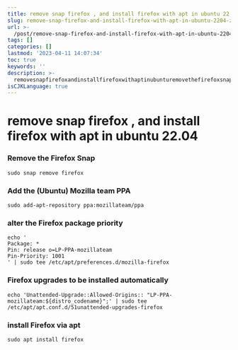 ```yaml
---
title: remove snap firefox , and install firefox with apt in ubuntu 22.04
slug: remove-snap-firefox-and-install-firefox-with-apt-in-ubuntu-2204-z1mfxgv
url: >-
  /post/remove-snap-firefox-and-install-firefox-with-apt-in-ubuntu-2204-z1mfxgv.html
tags: []
categories: []
lastmod: '2023-04-11 14:07:34'
toc: true
keywords: ''
description: >-
  removesnapfirefoxandinstallfirefoxwithaptinubunturemovethefirefoxsnapsudosnapremovefirefoxaddthe(ubuntu)mozillateamppasudoaddaptrepositoryppa_mozillateamppaalterthefirefoxpackagepriorityechopackage_pin_releaseo=lpppamozillateampinpriority__sudoteeetcaptpr
isCJKLanguage: true
---
```


# remove snap firefox , and install firefox with apt in ubuntu 22.04

### Remove the Firefox Snap

```
sudo snap remove firefox
```

### Add the (Ubuntu) Mozilla team PPA

```
sudo add-apt-repository ppa:mozillateam/ppa
```

### alter the Firefox package priority

```
echo '
Package: *
Pin: release o=LP-PPA-mozillateam
Pin-Priority: 1001
' | sudo tee /etc/apt/preferences.d/mozilla-firefox
```

### Firefox upgrades to be installed automatically

```
echo 'Unattended-Upgrade::Allowed-Origins:: "LP-PPA-mozillateam:${distro_codename}";' | sudo tee /etc/apt/apt.conf.d/51unattended-upgrades-firefox
```

### install Firefox via apt

```
sudo apt install firefox
```

‍
